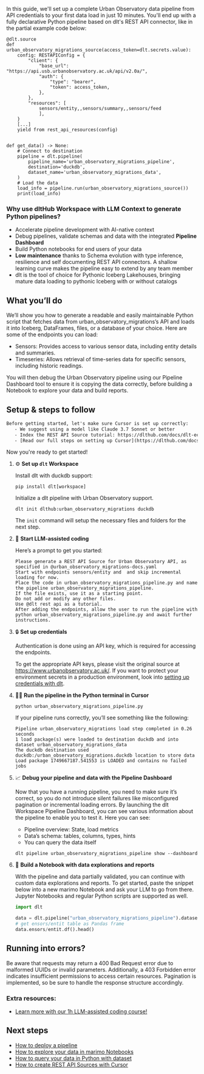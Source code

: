 In this guide, we'll set up a complete Urban Observatory data pipeline from API credentials to your first data load in just 10 minutes. You'll end up with a fully declarative Python pipeline based on dlt's REST API connector, like in the partial example code below:

```python-outcome
@dlt.source
def urban_observatory_migrations_source(access_token=dlt.secrets.value):
    config: RESTAPIConfig = {
        "client": {
            "base_url": "https://api.usb.urbanobservatory.ac.uk/api/v2.0a/",
            "auth": {
                "type": "bearer",
                "token": access_token,
            },
        },
        "resources": [
            sensors/entity,,sensors/summary,,sensors/feed
            ],
    }
    [...]
    yield from rest_api_resources(config)


def get_data() -> None:
    # Connect to destination
    pipeline = dlt.pipeline(
        pipeline_name='urban_observatory_migrations_pipeline',
        destination='duckdb',
        dataset_name='urban_observatory_migrations_data', 
    )
    # Load the data
    load_info = pipeline.run(urban_observatory_migrations_source())
    print(load_info) 
```

### Why use dltHub Workspace with LLM Context to generate Python pipelines?

- Accelerate pipeline development with AI-native context
- Debug pipelines, validate schemas and data with the integrated **Pipeline Dashboard**
- Build Python notebooks for end users of your data
- **Low maintenance** thanks to Schema evolution with type inference, resilience and self documenting REST API connectors. A shallow learning curve makes the pipeline easy to extend by any team member
- dlt is the tool of choice for Pythonic Iceberg Lakehouses, bringing mature data loading to pythonic Iceberg with or without catalogs

## What you’ll do

We’ll show you how to generate a readable and easily maintainable Python script that fetches data from urban_observatory_migrations’s API and loads it into Iceberg, DataFrames, files, or a database of your choice. Here are some of the endpoints you can load:

- Sensors: Provides access to various sensor data, including entity details and summaries.
- Timeseries: Allows retrieval of time-series data for specific sensors, including historic readings.

You will then debug the Urban Observatory pipeline using our Pipeline Dashboard tool to ensure it is copying the data correctly, before building a Notebook to explore your data and build reports.

## Setup & steps to follow

```default
Before getting started, let's make sure Cursor is set up correctly:
   - We suggest using a model like Claude 3.7 Sonnet or better
   - Index the REST API Source tutorial: https://dlthub.com/docs/dlt-ecosystem/verified-sources/rest_api/ and add it to context as **@dlt rest api**
   - [Read our full steps on setting up Cursor](https://dlthub.com/docs/dlt-ecosystem/llm-tooling/cursor-restapi#23-configuring-cursor-with-documentation)
```

Now you're ready to get started!

1. ⚙️ **Set up `dlt` Workspace**
    
    Install dlt with duckdb support:
    ```shell
    pip install dlt[workspace]
    ```

    Initialize a dlt pipeline with Urban Observatory support.
    ```shell
    dlt init dlthub:urban_observatory_migrations duckdb
    ```

    The `init` command will setup the necessary files and folders for the next step.
    
2. 🤠 **Start LLM-assisted coding**
    
    Here’s a prompt to get you started:
    
    ```prompt
    Please generate a REST API Source for Urban Observatory API, as specified in @urban_observatory_migrations-docs.yaml 
    Start with endpoints sensors/entity and  and skip incremental loading for now. 
    Place the code in urban_observatory_migrations_pipeline.py and name the pipeline urban_observatory_migrations_pipeline. 
    If the file exists, use it as a starting point. 
    Do not add or modify any other files. 
    Use @dlt rest api as a tutorial. 
    After adding the endpoints, allow the user to run the pipeline with python urban_observatory_migrations_pipeline.py and await further instructions.
    ```

    
3. 🔒 **Set up credentials** 
    
    Authentication is done using an API key, which is required for accessing the endpoints.
    
    To get the appropriate API keys, please visit the original source at https://www.urbanobservatory.ac.uk/.
    If you want to protect your environment secrets in a production environment, look into [setting up credentials with dlt](https://dlthub.com/docs/walkthroughs/add_credentials).
    
4. 🏃‍♀️ **Run the pipeline in the Python terminal in Cursor**
    
    ```shell
    python urban_observatory_migrations_pipeline.py
    ```
    
    If your pipeline runs correctly, you’ll see something like the following:
    
    ```shell
    Pipeline urban_observatory_migrations load step completed in 0.26 seconds
    1 load package(s) were loaded to destination duckdb and into dataset urban_observatory_migrations_data
    The duckdb destination used duckdb:/urban_observatory_migrations.duckdb location to store data
    Load package 1749667187.541553 is LOADED and contains no failed jobs
    ```
    
5. 📈 **Debug your pipeline and data with the Pipeline Dashboard**

    Now that you have a running pipeline, you need to make sure it’s correct, so you do not introduce silent failures like misconfigured pagination or incremental loading errors. By launching the dlt Workspace Pipeline Dashboard, you can see various information about the pipeline to enable you to test it. Here you can see:
    - Pipeline overview: State, load metrics
    - Data’s schema: tables, columns, types, hints
    - You can query the data itself
    
    ```shell
    dlt pipeline urban_observatory_migrations_pipeline show --dashboard
    ```
    
6. 🐍 **Build a Notebook with data explorations and reports**

    With the pipeline and data partially validated, you can continue with custom data explorations and reports. To get started, paste the snippet below into a new marimo Notebook and ask your LLM to go from there. Jupyter Notebooks and regular Python scripts are supported as well.

    
    ```python
    import dlt

   data = dlt.pipeline("urban_observatory_migrations_pipeline").dataset()
   # get ensors/entit table as Pandas frame
   data.ensors/entit.df().head()
    ```

## Running into errors?

Be aware that requests may return a 400 Bad Request error due to malformed UUIDs or invalid parameters. Additionally, a 403 Forbidden error indicates insufficient permissions to access certain resources. Pagination is implemented, so be sure to handle the response structure accordingly.

### Extra resources:

- [Learn more with our 1h LLM-assisted coding course!](https://www.youtube.com/watch?v=GGid70rnJuM)

## Next steps

- [How to deploy a pipeline](https://dlthub.com/docs/walkthroughs/deploy-a-pipeline)
- [How to explore your data in marimo Notebooks](https://dlthub.com/docs/general-usage/dataset-access/marimo)
- [How to query your data in Python with dataset](https://dlthub.com/docs/general-usage/dataset-access/dataset)
- [How to create REST API Sources with Cursor](https://dlthub.com/docs/dlt-ecosystem/llm-tooling/cursor-restapi)
